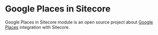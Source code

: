 # Google Places in Sitecore
Google Places in Sitecore module is an open source project about [Google Places](https://cloud.google.com/maps-platform/places/) integration with Sitecore.
